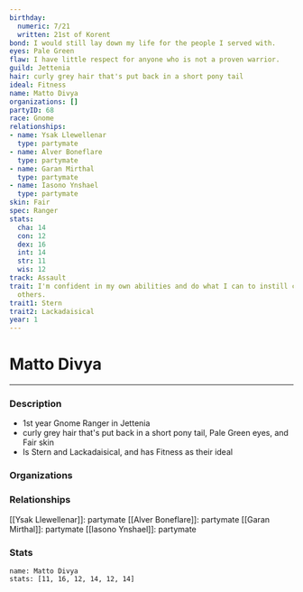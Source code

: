 ```yaml
---
birthday:
  numeric: 7/21
  written: 21st of Korent
bond: I would still lay down my life for the people I served with.
eyes: Pale Green
flaw: I have little respect for anyone who is not a proven warrior.
guild: Jettenia
hair: curly grey hair that's put back in a short pony tail
ideal: Fitness
name: Matto Divya
organizations: []
partyID: 68
race: Gnome
relationships:
- name: Ysak Llewellenar
  type: partymate
- name: Alver Boneflare
  type: partymate
- name: Garan Mirthal
  type: partymate
- name: Iasono Ynshael
  type: partymate
skin: Fair
spec: Ranger
stats:
  cha: 14
  con: 12
  dex: 16
  int: 14
  str: 11
  wis: 12
track: Assault
trait: I'm confident in my own abilities and do what I can to instill confidence in
  others.
trait1: Stern
trait2: Lackadaisical
year: 1
---
```

# Matto Divya
---
### Description
- 1st year Gnome Ranger in Jettenia
- curly grey hair that's put back in a short pony tail, Pale Green eyes, and Fair skin
- Is Stern and Lackadaisical, and has Fitness as their ideal

### Organizations
### Relationships
[[Ysak Llewellenar]]: partymate
[[Alver Boneflare]]: partymate
[[Garan Mirthal]]: partymate
[[Iasono Ynshael]]: partymate
### Stats
```statblock
name: Matto Divya
stats: [11, 16, 12, 14, 12, 14]
```